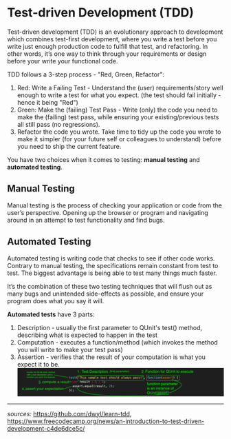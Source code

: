# Test-driven Development (TDD)
Test-driven development (TDD) is an evolutionary approach to development which combines test-first development, where you write a test before you write just enough production code to fulfill that test, and refactoring. In other words, it’s one way to think through your requirements or design before your write your functional code.

TDD follows a 3-step process - "Red, Green, Refactor":

1. Red: Write a Failing Test - Understand the (user) requirements/story well enough to write a test for what you expect. (the test should fail initially - hence it being "Red")
1. Green: Make the (failing) Test Pass - Write (only) the code you need to make the (failing) test pass, while ensuring your existing/previous tests all still pass (no regressions).
1. Refactor the code you wrote. Take time to tidy up the code you wrote to make it simpler (for your future self or colleagues to understand) before you need to ship the current feature.

You have two choices when it comes to testing: **manual testing** and **automated testing**.

## Manual Testing
Manual testing is the process of checking your application or code from the user’s perspective. Opening up the browser or program and navigating around in an attempt to test functionality and find bugs.

## Automated Testing
Automated testing is writing code that checks to see if other code works. Contrary to manual testing, the specifications remain constant from test to test. The biggest advantage is being able to test many things much faster.

It’s the combination of these two testing techniques that will flush out as many bugs and unintended side-effects as possible, and ensure your program does what you say it will.

**Automated tests** have 3 parts:

1. Description - usually the first parameter to QUnit's test() method, describing what is expected to happen in the test
1. Computation - executes a function/method (which invokes the method you will write to make your test pass)
1. Assertion - verifies that the result of your computation is what you expect it to be.
![test screenshot](img/screenshot-test.png)


---
_sources:_ https://github.com/dwyl/learn-tdd, https://www.freecodecamp.org/news/an-introduction-to-test-driven-development-c4de6dce5c/